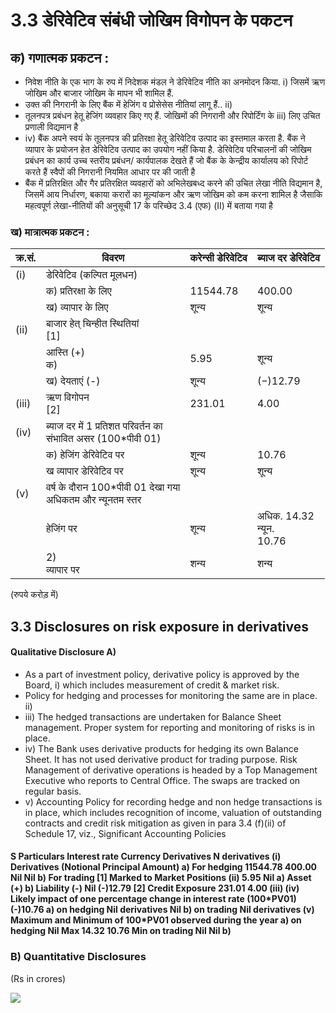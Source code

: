 # 3.3 डेरिवेटिव संबंधी जोखिम विगोपन के पकटन

## क) गणात्मक प्रकटन :

- निवेश नीति के एक भाग के रुप में निदेशक मंडल ने डेरिवेटिव नीति का अनमोदन किया. i) जिसमें ऋण जोखिम और बाजार जोखिम के मापन भी शामिल हैं.
- उक्त की निगरानी के लिए बैंक में हेजिंग व प्रोसेसेस नीतियां लागू हैं.. ii)
- तूलनपत्र प्रबंधन हेतू हेजिंग व्यवहार किए गए हैं. जोखिमों की निगरानी और रिपोर्टिंग के iii) लिए उचित प्रणाली विद्यमान है
- iv) बैंक अपने स्वयं के तूलनपत्र की प्रतिरक्षा हेतू डेरिवेटिव उत्पाद का इस्तमाल करता है. बैंक ने व्यापार के प्रयोजन हेत डेरिवेटिव उत्पाद का उपयोग नहीं किया है. डेरिवेटिव परिचालनों की जोखिम प्रबंधन का कार्य उच्च स्तरीय प्रबंधन/ कार्यपालक देखते हैं जो बैंक के केन्द्रीय कार्यालय को रिपोर्ट करते हैं स्वैपों की निगरानी नियमित आधार पर की जाती है
- बैंक में प्रतिरक्षित और गैर प्रतिरक्षित व्यवहारों को अभिलेखबध्द करने की उचित लेखा नीति विद्यमान है, जिसमें आय निर्धारण, बकाया करारों का मूल्यांकन और ऋण जोखिम को कम करना शामिल है जैसाकि महत्वपूर्ण लेखा-नीतियों की अनुसूची 17 के परिच्छेद 3.4 (एफ) (II) में बताया गया है

### ख) मात्रात्मक प्रकटन :

| क्र.सं. | विवरण                                                           | करेन्सी डेरिवेटिव | ब्याज दर डेरिवेटिव             |
|---------|-----------------------------------------------------------------|-------------------|--------------------------------|
| (i)     | डेरिवेटिव (कल्पित मूलधन)                                        |                   |                                |
|         | क) प्रतिरक्षा के लिए                                            | 11544.78          | 400.00                         |
|         | ख) व्यापार के लिए                                               | शून्य             | शून्य                          |
| (ii)    | बाजार हेत् चिन्हीत स्थितियां<br>[1]                             |                   |                                |
|         | आस्ति (+)<br>क)                                                 | 5.95              | शून्य                          |
|         | ख) देयताएं (-)                                                  | शून्य             | $(-)12.79$                     |
| (iii)   | ऋण विगोपन<br>[2]                                                | 231.01            | 4.00                           |
| (iv)    | ब्याज दर में 1 प्रतिशत परिवर्तन का<br>संभावित असर (100*पीवी 01) |                   |                                |
|         | क) हेजिंग डेरिवेटिव पर                                          | शून्य             | 10.76                          |
|         | ख व्यापार डेरिवेटिव पर                                          | शून्य             | शून्य                          |
| (v)     | वर्ष के दौरान 100*पीवी 01 देखा गया<br>अधिकतम और न्यूनतम स्तर    |                   |                                |
|         | हेजिंग पर                                                       | शून्य             | अधिक. 14.32<br>न्यून.<br>10.76 |
|         | 2)<br>व्यापार पर                                                | शन्य              | शन्य                           |

(रुपये करोड़ में)

## 3.3 Disclosures on risk exposure in derivatives

#### **Qualitative Disclosure** A)

- As a part of investment policy, derivative policy is approved by the Board, i) which includes measurement of credit & market risk.
- Policy for hedging and processes for monitoring the same are in place. ii)
- iii) The hedged transactions are undertaken for Balance Sheet management. Proper system for reporting and monitoring of risks is in place.
- iv) The Bank uses derivative products for hedging its own Balance Sheet. It has not used derivative product for trading purpose. Risk Management of derivative operations is headed by a Top Management Executive who reports to Central Office. The swaps are tracked on regular basis.
- v) Accounting Policy for recording hedge and non hedge transactions is in place, which includes recognition of income, valuation of outstanding contracts and credit risk mitigation as given in para 3.4 (f)(ii) of Schedule 17, viz., Significant Accounting Policies

#### S Particulars Interest rate **Currency Derivatives** N derivatives (i) Derivatives (Notional Principal Amount) a) For hedging 11544.78 400.00 Nil Nil b) For trading [1] Marked to Market Positions (ii) 5.95 Nil a) Asset (+) b) Liability (-) Nil (-)12.79 [2] Credit Exposure 231.01 4.00 (iii) (iv) Likely impact of one percentage change in interest rate (100\*PV01) (-)10.76 a) on hedging Nil derivatives Nil b) on trading Nil derivatives (v) Maximum and Minimum of 100\*PV01 observed during the year a) on hedging Nil Мах 14.32 10.76 Min on trading Nil Nil b)

### B) Quantitative Disclosures

(Rs in crores)

![](_page_0_Picture_20.jpeg)